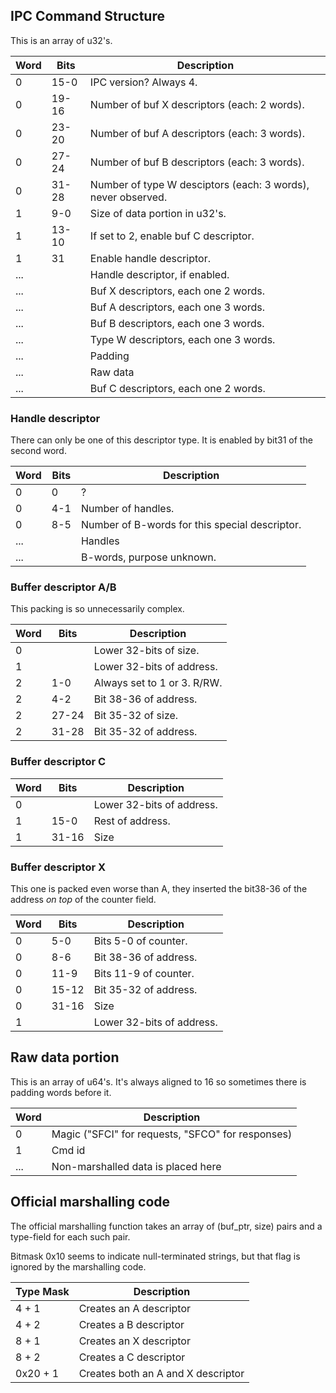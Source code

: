 ## IPC Command Structure

This is an array of
u32's.

| Word | Bits  | Description                                                  |
| ---- | ----- | ------------------------------------------------------------ |
| 0    | 15-0  | IPC version? Always 4.                                       |
| 0    | 19-16 | Number of buf X descriptors (each: 2 words).                 |
| 0    | 23-20 | Number of buf A descriptors (each: 3 words).                 |
| 0    | 27-24 | Number of buf B descriptors (each: 3 words).                 |
| 0    | 31-28 | Number of type W desciptors (each: 3 words), never observed. |
| 1    | 9-0   | Size of data portion in u32's.                               |
| 1    | 13-10 | If set to 2, enable buf C descriptor.                        |
| 1    | 31    | Enable handle descriptor.                                    |
| ...  |       | Handle descriptor, if enabled.                               |
| ...  |       | Buf X descriptors, each one 2 words.                         |
| ...  |       | Buf A descriptors, each one 3 words.                         |
| ...  |       | Buf B descriptors, each one 3 words.                         |
| ...  |       | Type W descriptors, each one 3 words.                        |
| ...  |       | Padding                                                      |
| ...  |       | Raw data                                                     |
| ...  |       | Buf C descriptors, each one 2 words.                         |

### Handle descriptor

There can only be one of this descriptor type. It is enabled by bit31 of
the second word.

| Word | Bits | Description                                    |
| ---- | ---- | ---------------------------------------------- |
| 0    | 0    | ?                                              |
| 0    | 4-1  | Number of handles.                             |
| 0    | 8-5  | Number of B-words for this special descriptor. |
| ...  |      | Handles                                        |
| ...  |      | B-words, purpose unknown.                      |

### Buffer descriptor A/B

This packing is so unnecessarily complex.

| Word | Bits  | Description                 |
| ---- | ----- | --------------------------- |
| 0    |       | Lower 32-bits of size.      |
| 1    |       | Lower 32-bits of address.   |
| 2    | 1-0   | Always set to 1 or 3. R/RW. |
| 2    | 4-2   | Bit 38-36 of address.       |
| 2    | 27-24 | Bit 35-32 of size.          |
| 2    | 31-28 | Bit 35-32 of address.       |

### Buffer descriptor C

| Word | Bits  | Description               |
| ---- | ----- | ------------------------- |
| 0    |       | Lower 32-bits of address. |
| 1    | 15-0  | Rest of address.          |
| 1    | 31-16 | Size                      |

### Buffer descriptor X

This one is packed even worse than A, they inserted the bit38-36 of the
address *on top* of the counter field.

| Word | Bits  | Description               |
| ---- | ----- | ------------------------- |
| 0    | 5-0   | Bits 5-0 of counter.      |
| 0    | 8-6   | Bit 38-36 of address.     |
| 0    | 11-9  | Bits 11-9 of counter.     |
| 0    | 15-12 | Bit 35-32 of address.     |
| 0    | 31-16 | Size                      |
| 1    |       | Lower 32-bits of address. |

## Raw data portion

This is an array of u64's. It's always aligned to 16 so sometimes there
is padding words before it.

| Word | Description                                       |
| ---- | ------------------------------------------------- |
| 0    | Magic ("SFCI" for requests, "SFCO" for responses) |
| 1    | Cmd id                                            |
| ...  | Non-marshalled data is placed here                |

## Official marshalling code

The official marshalling function takes an array of (buf\_ptr, size)
pairs and a type-field for each such pair.

Bitmask 0x10 seems to indicate null-terminated strings, but that flag is
ignored by the marshalling code.

| Type Mask | Description                        |
| --------- | ---------------------------------- |
| 4 + 1     | Creates an A descriptor            |
| 4 + 2     | Creates a B descriptor             |
| 8 + 1     | Creates an X descriptor            |
| 8 + 2     | Creates a C descriptor             |
| 0x20 + 1  | Creates both an A and X descriptor |
